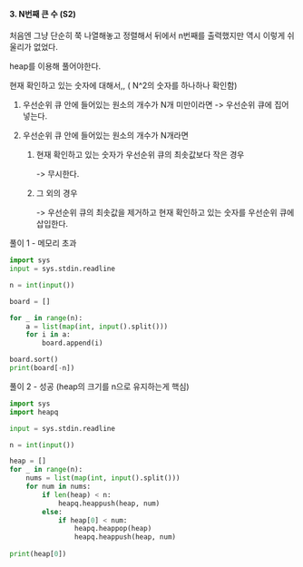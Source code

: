 #### 3. N번째 큰 수 (S2)

처음엔 그냥 단순히 쭉 나열해놓고 정렬해서 뒤에서 n번째를 출력했지만 역시 이렇게 쉬울리가 없었다.

heap를 이용해 풀어야한다.

현재 확인하고 있는 숫자에 대해서,, ( N^2의 숫자를 하나하나 확인함)

1. 우선순위 큐 안에 들어있는 원소의 개수가 N개 미만이라면
    -> 우선순위 큐에 집어넣는다.

2. 우선순위 큐 안에 들어있는 원소의 개수가 N개라면
    1) 현재 확인하고 있는 숫자가 우선순위 큐의 최솟값보다 작은 경우
       
        -> 무시한다.
    3) 그 외의 경우
  
        -> 우선순위 큐의 최솟값을 제거하고 현재 확인하고 있는 숫자를 우선순위 큐에 삽입한다.

풀이 1 - 메모리 초과
```python
import sys
input = sys.stdin.readline

n = int(input())

board = []

for _ in range(n):
    a = list(map(int, input().split()))
    for i in a:
        board.append(i)

board.sort()
print(board[-n])
```

풀이 2 - 성공 (heap의 크기를 n으로 유지하는게 핵심)
```python
import sys
import heapq

input = sys.stdin.readline

n = int(input())

heap = []
for _ in range(n):
    nums = list(map(int, input().split()))
    for num in nums:
        if len(heap) < n:
            heapq.heappush(heap, num)
        else:
            if heap[0] < num:
                heapq.heappop(heap)
                heapq.heappush(heap, num)
        
print(heap[0])
```
